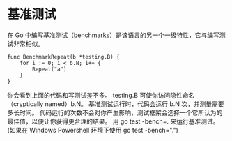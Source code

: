 # 基准测试
在 Go 中编写基准测试（benchmarks）是该语言的另一个一级特性，它与编写测试非常相似。
```
func BenchmarkRepeat(b *testing.B) {
    for i := 0; i < b.N; i++ {
        Repeat("a")
    }
}
```
你会看到上面的代码和写测试差不多。
testing.B 可使你访问隐性命名（cryptically named）b.N。
基准测试运行时，代码会运行 b.N 次，并测量需要多长时间。
代码运行的次数不会对你产生影响，测试框架会选择一个它所认为的最佳值，以便让你获得更合理的结果。
用 go test -bench=. 来运行基准测试。 (如果在 Windows Powershell 环境下使用 go test -bench=".")